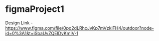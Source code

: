# figmaProject1

Design Link - https://www.figma.com/file/0po2dLRhcJvKp7mVzklFH4/outdoor?node-id=0%3A1&t=iSbaUvZQElDvKmIV-1

